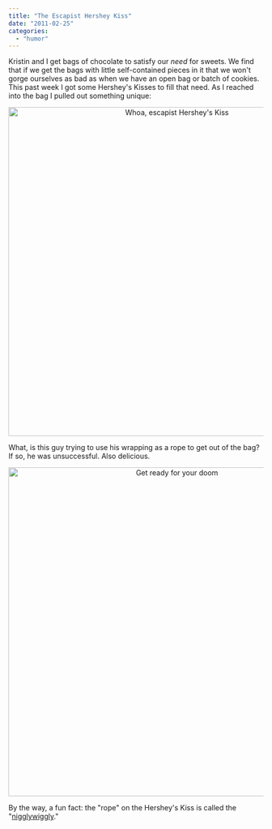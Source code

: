 ```yaml
---
title: "The Escapist Hershey Kiss"
date: "2011-02-25"
categories: 
  - "humor"
---
```

Kristin and I get bags of chocolate to satisfy our *need* for sweets. We find that if we get the bags with little self-contained pieces in it that we won't gorge ourselves as bad as when we have an open bag or batch of cookies. This past week I got some Hershey's Kisses to fill that need. As I reached into the bag I pulled out something unique:

<p align="center">
<img width="650px" src="/uploads/2011/02/Kiss_002.JPG" title="Whoa, escapist Hershey's Kiss" />
</p>

What, is this guy trying to use his wrapping as a rope to get out of the bag? If so, he was unsuccessful. Also delicious.

<p align="center">
<img width="650px" src="/uploads/2011/02/Kiss_005.JPG" title="Get ready for your doom" />
</p>

By the way, a fun fact: the "rope" on the Hershey's Kiss is called the "[nigglywiggly][nw]."

[nw]: http://en.wikipedia.org/wiki/Hershey's_Kisses "Seriously, this is what it is called."


